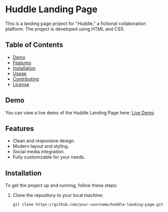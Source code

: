 # Huddle Landing Page

This is a landing page project for "Huddle," a fictional collaboration platform. The project is developed using HTML and CSS.

## Table of Contents
- [Demo](#demo)
- [Features](#features)
- [Installation](#installation)
- [Usage](#usage)
- [Contributing](#contributing)
- [License](#license)

## Demo

You can view a live demo of the Huddle Landing Page here: [Live Demo](https://athinamilagi.github.io/SampleProjects/docs/Landing%20Page%20Project-2/index.html)

## Features

- Clean and responsive design.
- Modern layout and styling.
- Social media integration.
- Fully customizable for your needs.

## Installation

To get the project up and running, follow these steps:

1. Clone the repository to your local machine:

   ```bash
   git clone https://github.com/your-username/huddle-landing-page.git
